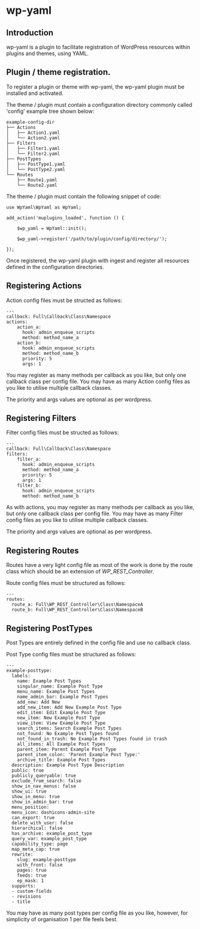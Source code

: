 # wp-yaml

## Introduction 
wp-yaml is a plugin to facilitate registration of WordPress resources within plugins and themes, using YAML. 

## Plugin / theme registration. 

To register a plugin or theme with wp-yaml, the wp-yaml plugin must be installed and activated. 

The theme / plugin must contain a configuration directory commonly called 'config' example tree shown below:

```
example-config-dir
├── Actions
│   ├── Action1.yaml
│   └── Action2.yaml
├── Filters
│   ├── Filter1.yaml
│   └── Filter2.yaml
├── PostTypes
│   ├── PostType1.yaml
│   └── PostType2.yaml
└── Routes
    ├── Route1.yaml
    └── Route2.yaml
```

The theme / plugin must contain the following snippet of code: 

```
use WpYaml\WpYaml as WpYaml;

add_action('muplugins_loaded', function () {

	$wp_yaml = WpYaml::init();

	$wp_yaml->register('/path/to/plugin/config/directory/');
  
});
```

Once registered, the wp-yaml plugin with ingest and register all resources defined in the configuration directories. 


## Registering Actions

Action config files must be structed as follows:

```
---
callback: Full\Callback\Class\Namespace
actions:
    action_a:
      hook: admin_enqueue_scripts
      method: method_name_a
    action_b:
      hook: admin_enqueue_scripts
      method: method_name_b
      priority: 5
      args: 1
```

You may register as many methods per callback as you like, but only one callback class per config file. You may have as many Action config files as you like to utilise multiple callback classes.

The priority and args values are optional as per wordpress.


## Registering Filters

Filter config files must be structed as follows:

```
---
callback: Full\Callback\Class\Namespace
filters:
    filter_a:
      hook: admin_enqueue_scripts
      method: method_name_a
      priority: 5
      args: 1
    filter_b:
      hook: admin_enqueue_scripts
      method: method_name_b
```

As with actions, you may register as many methods per callback as you like, but only one callback class per config file. You may have as many Filter config files as you like to utilise multiple callback classes.

The priority and args values are optional as per wordpress.

## Registering Routes

Routes have a very light config file as most of the work is done by the route class which should be an extension of *WP_REST_Controller*. 

Route config files must be structured as follows: 

```
---
routes:
  route_a: Full\WP_REST_Controller\Class\NamespaceA
  route_b: Full\WP_REST_Controller\Class\NamespaceB
```

## Registering PostTypes

Post Types are entirely defined in the config file and use no callback class.  

Post Type config files must be structured as follows: 

```
---
example-posttype:
  labels:
    name: Example Post Types
    singular_name: Example Post Type
    menu_name: Example Post Types
    name_admin_bar: Example Post Types
    add_new: Add New
    add_new_item: Add New Example Post Type
    edit_item: Edit Example Post Type
    new_item: New Example Post Type
    view_item: View Example Post Type
    search_items: Search Example Post Types
    not_found: No Example Post Types found
    not_found_in_trash: No Example Post Types found in trash
    all_items: All Example Post Types
    parent_item: Parent Example Post Type
    parent_item_colon: 'Parent Example Post Type:'
    archive_title: Example Post Types
  description: Example Post Type Description
  public: true
  publicly_queryable: true
  exclude_from_search: false
  show_in_nav_menus: false
  show_ui: true
  show_in_menu: true
  show_in_admin_bar: true
  menu_position:
  menu_icon: dashicons-admin-site
  can_export: true
  delete_with_user: false
  hierarchical: false
  has_archive: example_post_type
  query_var: example_post_type
  capability_type: page
  map_meta_cap: true
  rewrite:
    slug: example-posttype
    with_front: false
    pages: true
    feeds: true
    ep_mask: 1
  supports:
  - custom-fields
  - revisions
  - title
```

You may have as many post types per config file as you like, however, for simplicity of organisation 1 per file feels best.
